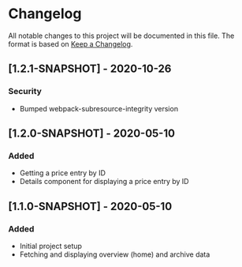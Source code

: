 # Changelog
All notable changes to this project will be documented in this file. The format is based on [Keep a Changelog](https://keepachangelog.com/en/1.0.0/).

## [1.2.1-SNAPSHOT] - 2020-10-26
### Security
- Bumped webpack-subresource-integrity version

## [1.2.0-SNAPSHOT] - 2020-05-10
### Added
- Getting a price entry by ID
- Details component for displaying a price entry by ID

## [1.1.0-SNAPSHOT] - 2020-05-10
### Added
- Initial project setup
- Fetching and displaying overview (home) and archive data
